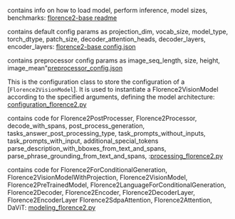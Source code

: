 contains info on how to load model, perform inference, model sizes, benchmarks: [florence2-base readme](https://huggingface.co/microsoft/Florence-2-base/raw/main/README.md)

contains default config params as projection_dim, vocab_size, model_type, torch_dtype, patch_size, decoder_attention_heads, decoder_layers, encoder_layers: [florence2-base config.json](https://huggingface.co/microsoft/Florence-2-base/raw/main/config.json)

contains preprocessor config params as image_seq_length, size, height, image_mean"[preprocessor_config.json](https://huggingface.co/microsoft/Florence-2-base/raw/main/preprocessor_config.json)

This is the configuration class to store the configuration of a [`Florence2VisionModel`]. It is used to instantiate a Florence2VisionModel according to the specified arguments, defining the model architecture: [configuration_florence2.py](https://huggingface.co/microsoft/Florence-2-base/raw/main/configuration_florence2.py)

contains code for Florence2PostProcesser, Florence2Processor, decode_with_spans, post_process_generation, tasks_answer_post_processing_type, task_prompts_without_inputs, task_prompts_with_input, additional_special_tokens parse_description_with_bboxes_from_text_and_spans, parse_phrase_grounding_from_text_and_spans, :[processing_florence2.py](https://huggingface.co/microsoft/Florence-2-base/raw/main/processing_florence2.py)

contains code for Florence2ForConditionalGeneration, Florence2VisionModelWithProjection, Florence2VisionModel, Florence2PreTrainedModel, Florence2LanguageForConditionalGeneration, Florence2Decoder, Florence2Encoder, Florence2DecoderLayer, Florence2EncoderLayer Florence2SdpaAttention, Florence2Attention, DaViT: [modeling_florence2.py](https://huggingface.co/microsoft/Florence-2-base/raw/main/modeling_florence2.py)
